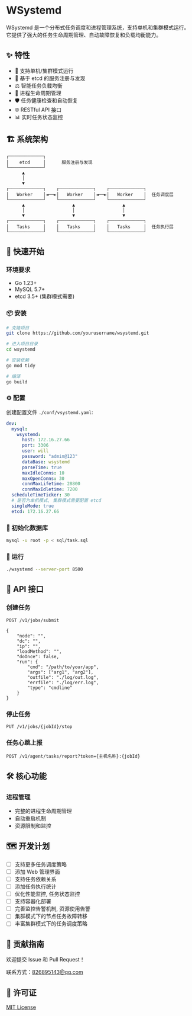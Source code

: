 # WSystemd

WSystemd 是一个分布式任务调度和进程管理系统，支持单机和集群模式运行。它提供了强大的任务生命周期管理、自动故障恢复和负载均衡能力。

## ✨ 特性

- 🚀 支持单机/集群模式运行
- 🔄 基于 etcd 的服务注册与发现
- ⚖️ 智能任务负载均衡
- 🔄 进程生命周期管理
- 🛡️ 任务健康检查和自动恢复
- 🌐 RESTful API 接口
- 📊 实时任务状态监控

## 🏗️ 系统架构
```
┌─────────────┐
│    etcd     │      服务注册与发现
└─────────────┘
      ▲
      │
      ▼
┌─────────────┐    ┌─────────────┐    ┌─────────────┐
│   Worker    │◄──►│   Worker    │◄──►│   Worker    │  任务调度层
└─────────────┘    └─────────────┘    └─────────────┘
      ▲                  ▲                  ▲
      │                  │                  │
      ▼                  ▼                  ▼
┌─────────────┐    ┌─────────────┐    ┌─────────────┐
│   Tasks     │    │   Tasks     │    │   Tasks     │  任务执行层
└─────────────┘    └─────────────┘    └─────────────┘
```

## 🚀 快速开始

### 环境要求

- Go 1.23+
- MySQL 5.7+
- etcd 3.5+ (集群模式需要)

### 📦 安装
```bash
# 克隆项目
git clone https://github.com/yourusername/wsystemd.git

# 进入项目目录
cd wsystemd

# 安装依赖
go mod tidy

# 编译
go build
```

### ⚙️ 配置
创建配置文件 `./conf/vsystemd.yaml`:
```yaml
dev:
  mysql:
    wsystemd:
      host: 172.16.27.66
      port: 3306
      user: will
      password: "admin@123"
      dataBase: wsystemd
      parseTime: true
      maxIdleConns: 10
      maxOpenConns: 30
      connMaxLifetime: 28800
      connMaxIdletime: 7200
  scheduleTimeTicker: 30
  # 是否为单机模式, 集群模式需要配置 etcd
  singleMode: true
  etcd: 172.16.27.66
```

### 📝 初始化数据库
```bash
mysql -u root -p < sql/task.sql
```

### 🚀 运行
```bash
./wsystemd --server-port 8500
```

## 📡 API 接口

### 创建任务
```http
POST /v1/jobs/submit

{
    "node": "",
    "dc": "",
    "ip": "",
    "loadMethod": "",
    "doOnce": false,
    "run": {
        "cmd": "/path/to/your/app",
        "args": ["arg1", "arg2"],
        "outfile": "./log/out.log",
        "errfile": "./log/err.log",
        "type": "cmdline"
    }
}
```

### 停止任务
```http
PUT /v1/jobs/{jobId}/stop
```

### 任务心跳上报
```http
POST /v1/agent/tasks/report?token={主机名称}:{jobId}
```

## 🛠️ 核心功能

### 进程管理
- 完整的进程生命周期管理
- 自动重启机制
- 资源限制和监控

## 🗺️ 开发计划

- [ ] 支持更多任务调度策略
- [ ] 添加 Web 管理界面
- [ ] 支持任务依赖关系
- [ ] 添加任务执行统计
- [ ] 优化性能监控, 任务状态监控
- [ ] 支持容器化部署
- [ ] 完善监控告警机制, 资源使用告警
- [ ] 集群模式下的节点任务故障转移
- [ ] 丰富集群模式下的任务调度策略

## 🤝 贡献指南
欢迎提交 Issue 和 Pull Request！

联系方式：<826895143@qq.com>

## 📄 许可证
[MIT License](LICENSE)


